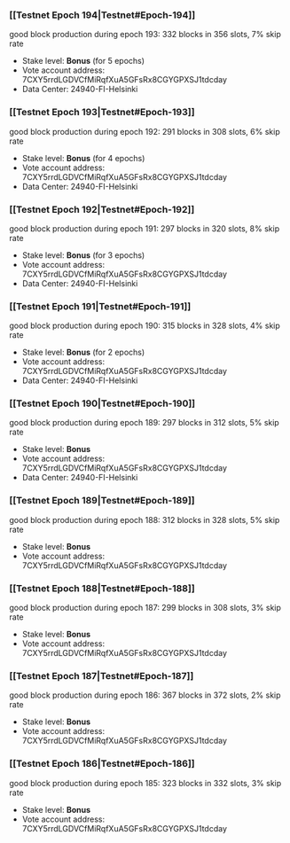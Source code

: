 ### [[Testnet Epoch 194|Testnet#Epoch-194]]
good block production during epoch 193: 332 blocks in 356 slots, 7% skip rate
* Stake level: **Bonus** (for 5 epochs)
* Vote account address: 7CXY5rrdLGDVCfMiRqfXuA5GFsRx8CGYGPXSJ1tdcday
* Data Center: 24940-FI-Helsinki
### [[Testnet Epoch 193|Testnet#Epoch-193]]
good block production during epoch 192: 291 blocks in 308 slots, 6% skip rate
* Stake level: **Bonus** (for 4 epochs)
* Vote account address: 7CXY5rrdLGDVCfMiRqfXuA5GFsRx8CGYGPXSJ1tdcday
* Data Center: 24940-FI-Helsinki
### [[Testnet Epoch 192|Testnet#Epoch-192]]
good block production during epoch 191: 297 blocks in 320 slots, 8% skip rate
* Stake level: **Bonus** (for 3 epochs)
* Vote account address: 7CXY5rrdLGDVCfMiRqfXuA5GFsRx8CGYGPXSJ1tdcday
* Data Center: 24940-FI-Helsinki
### [[Testnet Epoch 191|Testnet#Epoch-191]]
good block production during epoch 190: 315 blocks in 328 slots, 4% skip rate
* Stake level: **Bonus** (for 2 epochs)
* Vote account address: 7CXY5rrdLGDVCfMiRqfXuA5GFsRx8CGYGPXSJ1tdcday
* Data Center: 24940-FI-Helsinki
### [[Testnet Epoch 190|Testnet#Epoch-190]]
good block production during epoch 189: 297 blocks in 312 slots, 5% skip rate
* Stake level: **Bonus**
* Vote account address: 7CXY5rrdLGDVCfMiRqfXuA5GFsRx8CGYGPXSJ1tdcday
* Data Center: 24940-FI-Helsinki
### [[Testnet Epoch 189|Testnet#Epoch-189]]
good block production during epoch 188: 312 blocks in 328 slots, 5% skip rate
* Stake level: **Bonus**
* Vote account address: 7CXY5rrdLGDVCfMiRqfXuA5GFsRx8CGYGPXSJ1tdcday
### [[Testnet Epoch 188|Testnet#Epoch-188]]
good block production during epoch 187: 299 blocks in 308 slots, 3% skip rate
* Stake level: **Bonus**
* Vote account address: 7CXY5rrdLGDVCfMiRqfXuA5GFsRx8CGYGPXSJ1tdcday
### [[Testnet Epoch 187|Testnet#Epoch-187]]
good block production during epoch 186: 367 blocks in 372 slots, 2% skip rate
* Stake level: **Bonus**
* Vote account address: 7CXY5rrdLGDVCfMiRqfXuA5GFsRx8CGYGPXSJ1tdcday
### [[Testnet Epoch 186|Testnet#Epoch-186]]
good block production during epoch 185: 323 blocks in 332 slots, 3% skip rate
* Stake level: **Bonus**
* Vote account address: 7CXY5rrdLGDVCfMiRqfXuA5GFsRx8CGYGPXSJ1tdcday